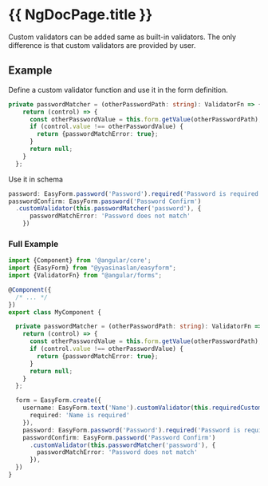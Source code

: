 # {{ NgDocPage.title }}

Custom validators can be added same as built-in validators. The only difference is that custom validators are provided by user.

## Example

Define a custom validator function and use it in the form definition.

```typescript
private passwordMatcher = (otherPasswordPath: string): ValidatorFn => {
    return (control) => {
      const otherPasswordValue = this.form.getValue(otherPasswordPath);
      if (control.value !== otherPasswordValue) {
        return {passwordMatchError: true};
      }
      return null;
    }
  };
```

Use it in schema

```typescript
password: EasyForm.password('Password').required('Password is required').minLength(6, 'Password must be at least 6 characters'),
passwordConfirm: EasyForm.password('Password Confirm')
  .customValidator(this.passwordMatcher('password'), {
      passwordMatchError: 'Password does not match'
    })
```

### Full Example

```typescript
import {Component} from '@angular/core';
import {EasyForm} from "@yyasinaslan/easyform";
import {ValidatorFn} from "@angular/forms";

@Component({
  /* ... */
})
export class MyComponent {

  private passwordMatcher = (otherPasswordPath: string): ValidatorFn => {
    return (control) => {
      const otherPasswordValue = this.form.getValue(otherPasswordPath);
      if (control.value !== otherPasswordValue) {
        return {passwordMatchError: true};
      }
      return null;
    }
  };

  form = EasyForm.create({
    username: EasyForm.text('Name').customValidator(this.requiredCustom('name'), {
      required: 'Name is required'
    }),
    password: EasyForm.password('Password').required('Password is required').minLength(6, 'Password must be at least 6 characters'),
    passwordConfirm: EasyForm.password('Password Confirm')
      .customValidator(this.passwordMatcher('password'), {
        passwordMatchError: 'Password does not match'
      }),
  })
}

```
